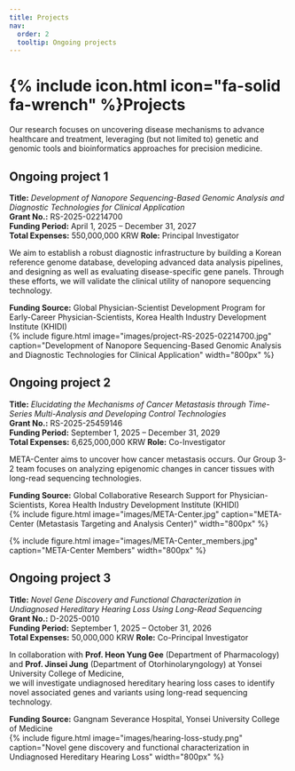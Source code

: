 ```yaml
---
title: Projects
nav:
  order: 2
  tooltip: Ongoing projects
---
```


# {% include icon.html icon="fa-solid fa-wrench" %}Projects

Our research focuses on uncovering disease mechanisms to advance healthcare and treatment, leveraging (but not limited to) genetic and genomic tools and bioinformatics approaches for precision medicine.

## Ongoing project 1

  **Title:** *Development of Nanopore Sequencing-Based Genomic Analysis and Diagnostic Technologies for Clinical Application*  
  **Grant No.:** RS-2025-02214700  
  **Funding Period:** April 1, 2025 – December 31, 2027  
  **Total Expenses:** 550,000,000 KRW
  **Role:** Principal Investigator

We aim to establish a robust diagnostic infrastructure by building a Korean reference genome database, developing advanced data analysis pipelines, and designing as well as evaluating disease-specific gene panels. Through these efforts, we will validate the clinical utility of nanopore sequencing technology.
  
  **Funding Source:**  Global Physician-Scientist Development Program for Early-Career Physician-Scientists, Korea Health Industry Development Institute (KHIDI)  
{%
  include figure.html
  image="images/project-RS-2025-02214700.jpg"
  caption="Development of Nanopore Sequencing-Based Genomic Analysis and Diagnostic Technologies for Clinical Application"
  width="800px"
%}

## Ongoing project 2

  **Title:** *Elucidating the Mechanisms of Cancer Metastasis through Time-Series Multi-Analysis and Developing Control Technologies*  
  **Grant No.:** RS-2025-25459146  
  **Funding Period:** September 1, 2025 – December 31, 2029  
  **Total Expenses:** 6,625,000,000 KRW
  **Role:** Co-Investigator


META-Center aims to uncover how cancer metastasis occurs. Our Group 3-2 team focuses on analyzing epigenomic changes in cancer tissues with long-read sequencing technologies.
  
  **Funding Source:**  Global Collaborative Research Support for Physician-Scientists, Korea Health Industry Development Institute (KHIDI)  
{% include figure.html
   image="images/META-Center.jpg"
   caption="META-Center (Metastasis Targeting and Analysis Center)"
   width="800px"
%}

{% include figure.html
   image="images/META-Center_members.jpg"
   caption="META-Center Members"
   width="800px"
%}

## Ongoing project 3

  **Title:** *Novel Gene Discovery and Functional Characterization in Undiagnosed Hereditary Hearing Loss Using Long-Read Sequencing*  
  **Grant No.:** D-2025-0010  
  **Funding Period:** September 1, 2025 – October 31, 2026  
  **Total Expenses:** 50,000,000 KRW
  **Role:** Co-Principal Investigator

In collaboration with **Prof. Heon Yung Gee** (Department of Pharmacology) and **Prof. Jinsei Jung** (Department of Otorhinolaryngology) at Yonsei University College of Medicine,  
we will investigate undiagnosed hereditary hearing loss cases to identify novel associated genes and variants using long-read sequencing technology.

  **Funding Source:**  Gangnam Severance Hospital, Yonsei University College of Medicine  
{% include figure.html
   image="images/hearing-loss-study.png"
   caption="Novel gene discovery and functional characterization in Undiagnosed Hereditary Hearing Loss"
   width="800px"
%}
